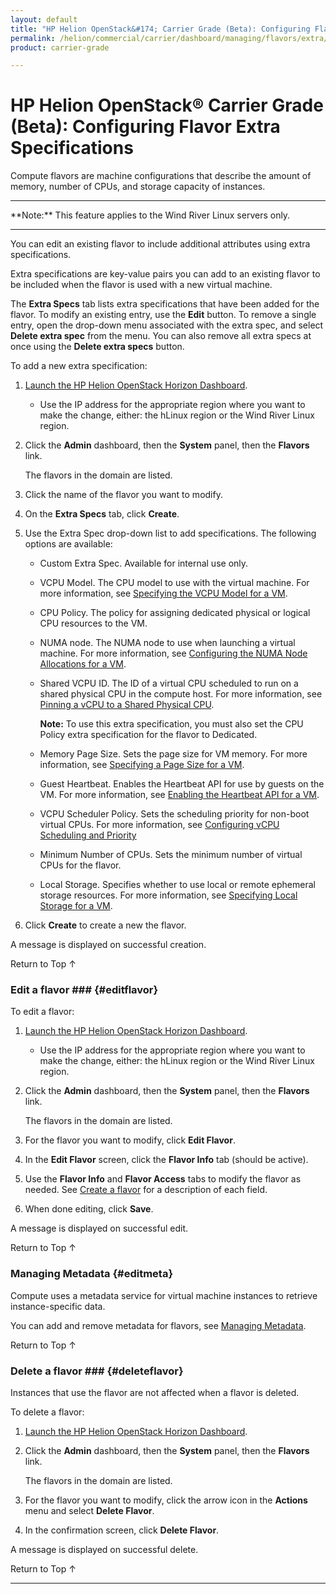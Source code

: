 ```yaml
---
layout: default
title: "HP Helion OpenStack&#174; Carrier Grade (Beta): Configuring Flavor Extra Specifications"
permalink: /helion/commercial/carrier/dashboard/managing/flavors/extra/
product: carrier-grade

---
```

<!--UNDER REVISION-->

<script>

function PageRefresh {
onLoad="window.refresh"
}

PageRefresh();

</script>

<!-- <p style="font-size: small;"> <a href="/helion/commercial/carrier/ga1/install/">&#9664; PREV</a> | <a href="/helion/commercial/carrier/ga1/install-overview/">&#9650; UP</a> | <a href="/helion/commercial/carrier/ga1/">NEXT &#9654;</a></p> -->

# HP Helion OpenStack&#174; Carrier Grade (Beta): Configuring Flavor Extra Specifications

Compute flavors are machine configurations that describe the amount of memory, number of CPUs, and storage capacity of instances. 

<hr>
**Note:** This feature applies to the Wind River Linux servers only.
<hr>

You can edit an existing flavor to include additional attributes using extra specifications.

Extra specifications are key-value pairs you can add to an existing flavor to be included when the flavor is used with a new virtual machine. 

The **Extra Specs** tab lists extra specifications that have been added for the flavor. To modify an existing entry, use the **Edit** button. To remove a single entry, open the drop-down menu associated with the extra spec, and select **Delete extra spec** from the menu. You can also remove all extra specs at once using the **Delete extra specs** button.

To add a new extra specification:

1. [Launch the HP Helion OpenStack Horizon Dashboard](/helion/openstack/carrier/dashboard/login/).

	* Use the IP address for the appropriate region where you want to make the change, either: the hLinux region or the Wind River Linux region.

2. Click the **Admin** dashboard, then the **System** panel, then the **Flavors** link.

	The flavors in the domain are listed. 

3. Click the name of the flavor you want to modify.

4. On the **Extra Specs** tab, click **Create**.

5. Use the Extra Spec drop-down list to add specifications. The following options are available:

	* Custom Extra Spec. Available for internal use only.
	* VCPU Model. The CPU model to use with the virtual machine. For more information, see [Specifying the VCPU Model for a VM](/helion/commercial/carrier/dashboard/managing/flavors/extra/vcpu/).
	* CPU Policy. The policy for assigning dedicated physical or logical CPU resources to the VM. 
	* NUMA node. The NUMA node to use when launching a virtual machine. For more information, see [Configuring the NUMA Node Allocations for a VM](/helion/commercial/carrier/dashboard/managing/flavors/extra/numa/).
	* Shared VCPU ID. The ID of a virtual CPU scheduled to run on a shared physical CPU in the compute host. For more information, see [Pinning a vCPU to a Shared Physical CPU](/helion/commercial/carrier/dashboard/managing/flavors/extra/vcpu/pin/).

		**Note:** To use this extra specification, you must also set the CPU Policy extra specification for the flavor to Dedicated.
	* Memory Page Size. Sets the page size for VM memory. For more information, see [Specifying a Page Size for a VM](/helion/commercial/carrier/dashboard/managing/flavors/extra/page/).
	* Guest Heartbeat. Enables the Heartbeat API for use by guests on the VM. For more information, see [Enabling the Heartbeat API for a VM](/helion/commercial/carrier/dashboard/managing/flavors/extra/api/).
	* VCPU Scheduler Policy. Sets the scheduling priority for non-boot virtual CPUs. For more information, see [Configuring vCPU Scheduling and Priority](/helion/commercial/carrier/dashboard/managing/flavors/extra/vcpu/sched/)
	* Minimum Number of CPUs. Sets the minimum number of virtual CPUs for the flavor.
	* Local Storage. Specifies whether to use local or remote ephemeral storage resources. For more information, see [Specifying Local Storage for a VM](/helion/commercial/carrier/dashboard/managing/flavors/extra/vcpu/storage/).

6. Click **Create** to create a new the flavor.

A message is displayed on successful creation.

<a href="#top" style="padding:14px 0px 14px 0px; text-decoration: none;"> Return to Top &#8593; </a>


### Edit a flavor ### {#editflavor}

To edit a flavor:

1. [Launch the HP Helion OpenStack Horizon Dashboard](/helion/openstack/carrier/dashboard/login/).

	* Use the IP address for the appropriate region where you want to make the change, either: the hLinux region or the Wind River Linux region.

2. Click the **Admin** dashboard, then the **System** panel, then the **Flavors** link.

	The flavors in the domain are listed. 

3. For the flavor you want to modify, click **Edit Flavor**. 

4. In the **Edit Flavor** screen, click the **Flavor Info** tab (should be active).

5. Use the **Flavor Info** and **Flavor Access** tabs to modify the flavor as needed. See <a href="#createflavor">Create a flavor</a> for a description of each field.

6. When done editing, click **Save**.

A message is displayed on successful edit.

<a href="#top" style="padding:14px 0px 14px 0px; text-decoration: none;"> Return to Top &#8593; </a>


### Managing Metadata {#editmeta}

Compute uses a metadata service for virtual machine instances to retrieve instance-specific data. 

You can add and remove metadata for flavors, see [Managing Metadata](/helion/commercial/carrier/dashboard/managing/metadata/).

<a href="#top" style="padding:14px 0px 14px 0px; text-decoration: none;"> Return to Top &#8593; </a>


### Delete a flavor ### {#deleteflavor}

Instances that use the flavor are not affected when a flavor is deleted.

To delete a flavor:

1. [Launch the HP Helion OpenStack Horizon Dashboard](/helion/openstack/carrier/dashboard/login/).

2. Click the **Admin** dashboard, then the **System** panel, then the **Flavors** link.

	The flavors in the domain are listed. 

3. For the flavor you want to modify, click the arrow icon in the **Actions** menu and select **Delete Flavor**. 

4. In the confirmation screen, click **Delete Flavor**.
<p>A message is displayed on successful delete.</p> 

<a href="#top" style="padding:14px 0px 14px 0px; text-decoration: none;"> Return to Top &#8593; </a>


----
